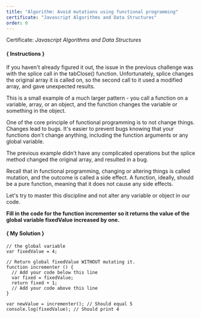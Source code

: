 ```yaml
---
title: "Algorithm: Avoid mutations using functional programming"
certificate: "Javascript Algorithms and Data Structures"
order: 0
---
```

Certificate: *Javascript Algorithms and Data Structures*

#### { Instructions }
If you haven't already figured it out, the issue in the previous challenge was with the splice call in the tabClose() function. Unfortunately, splice changes the original array it is called on, so the second call to it used a modified array, and gave unexpected results.

This is a small example of a much larger pattern - you call a function on a variable, array, or an object, and the function changes the variable or something in the object.

One of the core principle of functional programming is to not change things. Changes lead to bugs. It's easier to prevent bugs knowing that your functions don't change anything, including the function arguments or any global variable.

The previous example didn't have any complicated operations but the splice method changed the original array, and resulted in a bug.

Recall that in functional programming, changing or altering things is called mutation, and the outcome is called a side effect. A function, ideally, should be a pure function, meaning that it does not cause any side effects.

Let's try to master this discipline and not alter any variable or object in our code.


**Fill in the code for the function incrementer so it returns the value of the global variable fixedValue increased by one.**

#### { My Solution }
```
// the global variable
var fixedValue = 4;

// Return global fixedValue WITHOUT mutating it.
function incrementer () {
  // Add your code below this line
  var fixed = fixedValue;
  return fixed + 1;
  // Add your code above this line
}

var newValue = incrementer(); // Should equal 5
console.log(fixedValue); // Should print 4
```